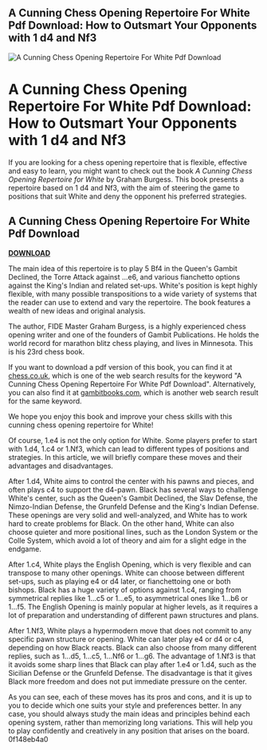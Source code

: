 ## A Cunning Chess Opening Repertoire For White Pdf Download: How to Outsmart Your Opponents with 1 d4 and Nf3

 
![A Cunning Chess Opening Repertoire For White Pdf Download](https://encrypted-tbn1.gstatic.com/images?q=tbn:ANd9GcTrIrA82bpA_nuoG9uwwaPqA9w5dREpQUaLv2I0_dLsWCEkSNqmezxA1wZF)

 
# A Cunning Chess Opening Repertoire For White Pdf Download: How to Outsmart Your Opponents with 1 d4 and Nf3
 
If you are looking for a chess opening repertoire that is flexible, effective and easy to learn, you might want to check out the book *A Cunning Chess Opening Repertoire for White* by Graham Burgess. This book presents a repertoire based on 1 d4 and Nf3, with the aim of steering the game to positions that suit White and deny the opponent his preferred strategies.
 
## A Cunning Chess Opening Repertoire For White Pdf Download


[**DOWNLOAD**](https://www.google.com/url?q=https%3A%2F%2Furluss.com%2F2tLz8V&sa=D&sntz=1&usg=AOvVaw1NRRq5du5mBXZhelbyipaD)

 
The main idea of this repertoire is to play 5 Bf4 in the Queen's Gambit Declined, the Torre Attack against ...e6, and various fianchetto options against the King's Indian and related set-ups. White's position is kept highly flexible, with many possible transpositions to a wide variety of systems that the reader can use to extend and vary the repertoire. The book features a wealth of new ideas and original analysis.
 
The author, FIDE Master Graham Burgess, is a highly experienced chess opening writer and one of the founders of Gambit Publications. He holds the world record for marathon blitz chess playing, and lives in Minnesota. This is his 23rd chess book.
 
If you want to download a pdf version of this book, you can find it at [chess.co.uk](https://chess.co.uk/products/a-cunning-chess-opening-repertoire-for-white-graham-burgess), which is one of the web search results for the keyword "A Cunning Chess Opening Repertoire For White Pdf Download". Alternatively, you can also find it at [gambitbooks.com](http://www.gambitbooks.com/pdfs/A_Cunning_Chess_Opening_Repertoire_for_White.pdf), which is another web search result for the same keyword.
 
We hope you enjoy this book and improve your chess skills with this cunning chess opening repertoire for White!
  
Of course, 1.e4 is not the only option for White. Some players prefer to start with 1.d4, 1.c4 or 1.Nf3, which can lead to different types of positions and strategies. In this article, we will briefly compare these moves and their advantages and disadvantages.
 
After 1.d4, White aims to control the center with his pawns and pieces, and often plays c4 to support the d4-pawn. Black has several ways to challenge White's center, such as the Queen's Gambit Declined, the Slav Defense, the Nimzo-Indian Defense, the Grunfeld Defense and the King's Indian Defense. These openings are very solid and well-analyzed, and White has to work hard to create problems for Black. On the other hand, White can also choose quieter and more positional lines, such as the London System or the Colle System, which avoid a lot of theory and aim for a slight edge in the endgame.
 
After 1.c4, White plays the English Opening, which is very flexible and can transpose to many other openings. White can choose between different set-ups, such as playing e4 or d4 later, or fianchettoing one or both bishops. Black has a huge variety of options against 1.c4, ranging from symmetrical replies like 1...c5 or 1...e5, to asymmetrical ones like 1...b6 or 1...f5. The English Opening is mainly popular at higher levels, as it requires a lot of preparation and understanding of different pawn structures and plans.
 
After 1.Nf3, White plays a hypermodern move that does not commit to any specific pawn structure or opening. White can later play e4 or d4 or c4, depending on how Black reacts. Black can also choose from many different replies, such as 1...d5, 1...c5, 1...Nf6 or 1...g6. The advantage of 1.Nf3 is that it avoids some sharp lines that Black can play after 1.e4 or 1.d4, such as the Sicilian Defense or the Grunfeld Defense. The disadvantage is that it gives Black more freedom and does not put immediate pressure on the center.
 
As you can see, each of these moves has its pros and cons, and it is up to you to decide which one suits your style and preferences better. In any case, you should always study the main ideas and principles behind each opening system, rather than memorizing long variations. This will help you to play confidently and creatively in any position that arises on the board.
 0f148eb4a0
